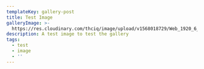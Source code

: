 ```yaml
---
templateKey: gallery-post
title: Test Image
galleryImage: >-
  https://res.cloudinary.com/thciq/image/upload/v1568018729/Web_1920_6_tl9sne.png
description: A test image to test the gallery
tags:
  - test
  - image
  - ''
---
```


